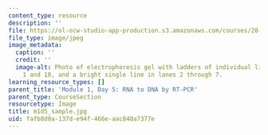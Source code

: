 ```yaml
---
content_type: resource
description: ''
file: https://ol-ocw-studio-app-production.s3.amazonaws.com/courses/20-109-laboratory-fundamentals-in-biological-engineering-spring-2010/fafb8d0a137de94f466eaac840a7377e_m1d5_sample.jpg
file_type: image/jpeg
image_metadata:
  caption: ''
  credit: ''
  image-alt: Photo of electrophoresis gel with ladders of individual lines in lanes
    1 and 10, and a bright single line in lanes 2 through 7.
learning_resource_types: []
parent_title: 'Module 1, Day 5: RNA to DNA by RT-PCR'
parent_type: CourseSection
resourcetype: Image
title: m1d5_sample.jpg
uid: fafb8d0a-137d-e94f-466e-aac840a7377e
---
```

